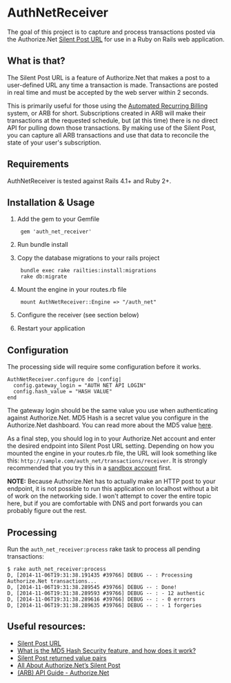 # AuthNetReceiver

The goal of this project is to capture and process transactions posted via the Authorize.Net [Silent Post URL](https://www.authorize.net/support/CNP/helpfiles/Account/Settings/Transaction_Format_Settings/Transaction_Response_Settings/Silent_Post_URL.htm) for use in a Ruby on Rails web application. 

## What is that?

The Silent Post URL is a feature of Authorize.Net that makes a post to a user-defined URL any time a transaction is made. Transactions are posted in real time and must be accepted by the web server within 2 seconds.

This is primarily useful for those using the [Automated Recurring Billing](http://developer.authorize.net/api/arb/) system, or ARB for short. Subscriptions created in ARB will make their transactions at the requested schedule, but (at this time) there is no direct API for pulling down those transactions. By making use of the Silent Post, you can capture all ARB transactions and use that data to reconcile the state of your user's subscription. 

## Requirements

AuthNetReceiver is tested against Rails 4.1+ and Ruby 2+.

## Installation & Usage

1. Add the gem to your Gemfile

        gem 'auth_net_receiver'

2. Run bundle install
3. Copy the database migrations to your rails project

        bundle exec rake railties:install:migrations
        rake db:migrate

4. Mount the engine in your routes.rb file

        mount AuthNetReceiver::Engine => "/auth_net"

5. Configure the receiver (see section below)
6. Restart your application

## Configuration

The processing side will require some configuration before it works.

    AuthNetReceiver.configure do |config|
      config.gateway_login = "AUTH NET API LOGIN"
      config.hash_value = "HASH VALUE"
    end

The gateway login should be the same value you use when authenticating against Authorize.Net. MD5 Hash is a secret value you configure in the Authorize.Net dashboard. You can read more about the MD5 value [here](https://support.authorize.net/authkb/index?page=content&id=A588).

As a final step, you should log in to your Authorize.Net account and enter the desired endpoint into Silent Post URL setting. Depending on how you mounted the engine in your routes.rb file, the URL will look something like this: `http://sample.com/auth_net/transactions/receiver`. It is strongly recommended that you try this in a [sandbox account](https://sandbox.authorize.net) first. 

**NOTE:** Because Authorize.Net has to actually make an HTTP post to your endpoint, it is not possible to run this application on localhost without a bit of work on the networking side. I won't attempt to cover the entire topic here, but if you are comfortable with DNS and port forwards you can probably figure out the rest. 

## Processing

Run the `auth_net_receiver:process` rake task to process all pending transactions:

    $ rake auth_net_receiver:process 
    D, [2014-11-06T19:31:38.191435 #39766] DEBUG -- : Processing Authorize.Net transactions...
    D, [2014-11-06T19:31:38.289545 #39766] DEBUG -- : Done!
    D, [2014-11-06T19:31:38.289593 #39766] DEBUG -- : - 12 authentic
    D, [2014-11-06T19:31:38.289616 #39766] DEBUG -- : - 0 errrors
    D, [2014-11-06T19:31:38.289635 #39766] DEBUG -- : - 1 forgeries

## Useful resources:

- [Silent Post URL](https://support.authorize.net/authkb/index?page=content&id=A609&actp=search&viewlocale=en_US&searchid=1415328138657)
- [What is the MD5 Hash Security feature, and how does it work?](https://support.authorize.net/authkb/index?page=content&id=A588)
- [Silent Post returned value pairs](https://support.authorize.net/authkb/index?page=content&id=A170&actp=search&viewlocale=en_US&searchid=1415328138657)
- [All About Authorize.Net’s Silent Post](http://www.johnconde.net/blog/all-about-authorize-nets-silent-post/)
- [(ARB) API Guide - Authorize.Net](http://www.authorize.net/support/ARB_guide.pdf)

